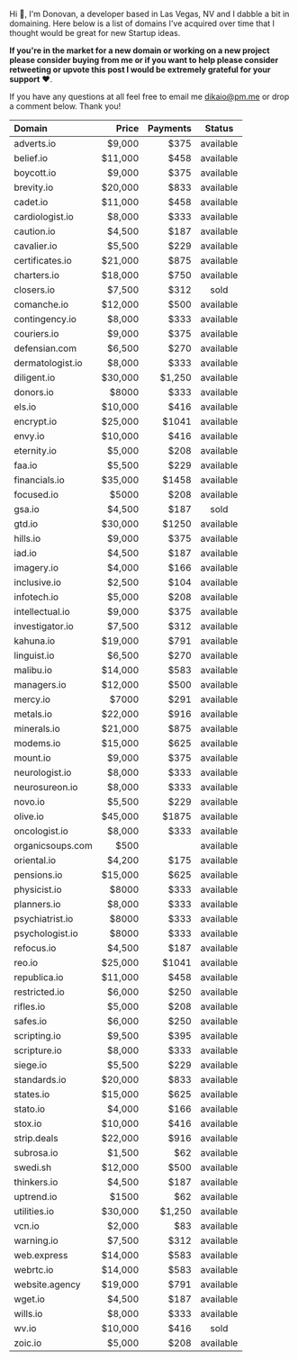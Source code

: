 Hi 👋, I'm Donovan, a developer based in Las Vegas, NV and I dabble a bit in domaining. Here below is a list of domains I've acquired over time that I thought would be great for new Startup ideas.

**If you're in the market for a new domain or working on a new project please consider buying from me or if you want to help please consider retweeting or upvote this post I would be extremely grateful for your support** ❤️.

If you have any questions at all feel free to email me <dikaio@pm.me> or drop a comment below. Thank you!

|       Domain     |  Price  | Payments |  Status   |
| :--------------- | ------: | -------: | :-------: |
| adverts.io       |  $9,000 |     $375 | available |
| belief.io        | $11,000 |     $458 | available |
| boycott.io       |  $9,000 |     $375 | available |
| brevity.io       | $20,000 |     $833 | available |
| cadet.io         | $11,000 |     $458 | available |
| cardiologist.io  |  $8,000 |     $333 | available |
| caution.io       |  $4,500 |     $187 | available |
| cavalier.io      |  $5,500 |     $229 | available |
| certificates.io  | $21,000 |     $875 | available |
| charters.io      | $18,000 |     $750 | available |
| closers.io       |  $7,500 |     $312 | sold   |
| comanche.io      | $12,000 |     $500 | available |
| contingency.io   |  $8,000 |     $333 | available |
| couriers.io      |  $9,000 |     $375 | available |
| defensian.com    |  $6,500 |     $270 | available |
| dermatologist.io |  $8,000 |     $333 | available |
| diligent.io      | $30,000 |   $1,250 | available |
| donors.io        |   $8000 |     $333 | available |
| els.io           | $10,000 |     $416 | available |
| encrypt.io       | $25,000 |    $1041 | available |
| envy.io          | $10,000 |     $416 | available |
| eternity.io      |  $5,000 |     $208 | available |
| faa.io           |  $5,500 |     $229 | available |
| financials.io    | $35,000 |    $1458 | available |
| focused.io       |   $5000 |     $208 | available |
| gsa.io           |  $4,500 |     $187 | sold |
| gtd.io           | $30,000 |    $1250 | available |
| hills.io         |  $9,000 |     $375 | available |
| iad.io           |  $4,500 |     $187 | available |
| imagery.io       |  $4,000 |     $166 | available |
| inclusive.io     |  $2,500 |     $104 | available |
| infotech.io      |  $5,000 |     $208 | available |
| intellectual.io  |  $9,000 |     $375 | available |
| investigator.io  |  $7,500 |     $312 | available |
| kahuna.io        | $19,000 |     $791 | available |
| linguist.io      |  $6,500 |     $270 | available |
| malibu.io        | $14,000 |     $583 | available |
| managers.io      | $12,000 |     $500 | available |
| mercy.io         |   $7000 |     $291 | available |
| metals.io        | $22,000 |     $916 | available |
| minerals.io      | $21,000 |     $875 | available |
| modems.io        | $15,000 |     $625 | available |
| mount.io         |  $9,000 |     $375 | available |
| neurologist.io   |  $8,000 |     $333 | available |
| neurosureon.io   |  $8,000 |     $333 | available |
| novo.io          |  $5,500 |     $229 | available |
| olive.io         | $45,000 |    $1875 | available |
| oncologist.io    |  $8,000 |     $333 | available |
| organicsoups.com |    $500 |          | available |
| oriental.io      |  $4,200 |     $175 | available |
| pensions.io      | $15,000 |     $625 | available |
| physicist.io     |   $8000 |     $333 | available |
| planners.io      |  $8,000 |     $333 | available |
| psychiatrist.io  |   $8000 |     $333 | available |
| psychologist.io  |   $8000 |     $333 | available |
| refocus.io       |  $4,500 |     $187 | available |
| reo.io           | $25,000 |    $1041 | available |
| republica.io     | $11,000 |     $458 | available |
| restricted.io    |  $6,000 |     $250 | available |
| rifles.io        |  $5,000 |     $208 | available |
| safes.io         |  $6,000 |     $250 | available |
| scripting.io     |  $9,500 |     $395 | available |
| scripture.io     |  $8,000 |     $333 | available |
| siege.io         |  $5,500 |     $229 | available |
| standards.io     | $20,000 |     $833 | available |
| states.io        | $15,000 |     $625 | available |
| stato.io         | $4,000  |     $166 | available |
| stox.io          | $10,000 |     $416 | available |
| strip.deals      | $22,000 |     $916 | available |
| subrosa.io       |  $1,500 |      $62 | available |
| swedi.sh         | $12,000 |     $500 | available |
| thinkers.io      |  $4,500 |     $187 | available |
| uptrend.io       |   $1500 |      $62 | available |
| utilities.io     | $30,000 |   $1,250 | available |
| vcn.io           |  $2,000 |      $83 | available |
| warning.io       |  $7,500 |     $312 | available |
| web.express      | $14,000 |     $583 | available |
| webrtc.io        | $14,000 |     $583 | available |
| website.agency   | $19,000 |     $791 | available |
| wget.io          |  $4,500 |     $187 | available |
| wills.io         |  $8,000 |     $333 | available |
| wv.io            | $10,000 |     $416 | sold |
| zoic.io          |  $5,000 |     $208 | available |